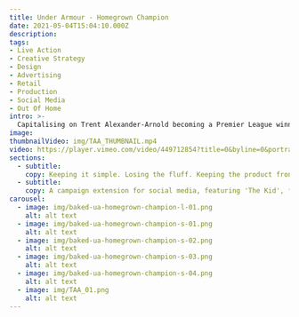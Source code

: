 ```yaml
---
title: Under Armour - Homegrown Champion
date: 2021-05-04T15:04:10.000Z
description:
tags:
- Live Action
- Creative Strategy
- Design
- Advertising
- Retail
- Production
- Social Media
- Out Of Home
intro: >-
  Capitalising on Trent Alexander-Arnold becoming a Premier League winner for the first time, this campaign defines him as an icon in his home city.
image:
thumbnailVideo: img/TAA_THUMBNAIL.mp4
video: https://player.vimeo.com/video/449712854?title=0&byline=0&portrait=0
sections:
  - subtitle:
    copy: Keeping it simple. Losing the fluff. Keeping the product front and centre. This campaign aimed to make Trent look statuesque to showcase Under Armour in a way that would make JD Sports consumers believe in the brand. We defined an iconic silhouette for Trent Alexander-Arnold and combined this with a powerful campaign message, 'Homegrown Champion'. Capturing content with Trent in various environments, we highlighted his character traits through single images. In-store, we used a variety of different pieces of powerful imagery in point of sale.
  - subtitle:
    copy: A campaign extension for social media, featuring 'The Kid', focuses on Trent’s journey as a homegrown talent - from growing up playing football on the streets to where he is now. Each scene is used to show the viewer a different attribute which the fan believes is crucial to the makeup of a Champion.
carousel:
  - image: img/baked-ua-homegrown-champion-l-01.png
    alt: alt text
  - image: img/baked-ua-homegrown-champion-s-01.png
    alt: alt text
  - image: img/baked-ua-homegrown-champion-s-02.png
    alt: alt text
  - image: img/baked-ua-homegrown-champion-s-03.png
    alt: alt text
  - image: img/baked-ua-homegrown-champion-s-04.png
    alt: alt text
  - image: img/TAA_01.png
    alt: alt text
---
```

